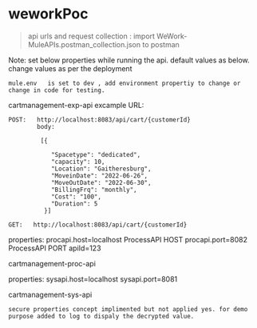 # weworkPoc

> api urls and request collection : import WeWork-MuleAPIs.postman_collection.json to postman 


Note: set below properties  while running the api. default values as below. change values as per the deployment


	mule.env   is set to dev , add environment propertiy to change or change in code for testing.



cartmanagement-exp-api 
	excample URL: 
	
	POST:   http://localhost:8083/api/cart/{customerId}
			body: 
			
			 [{
				
				"Spacetype": "dedicated",
				"capacity": 10,
				"Location": "Gaitheresburg",
				"MoveinDate": "2022-06-26",
				"MoveOutDate": "2022-06-30",
				"BillingFrq": "monthly",
				"Cost": "100",
				"Duration": 5
			  }]
			  
	GET:   http://localhost:8083/api/cart/{customerId}
	



properties:
	procapi.host=localhost     ProcessAPI HOST
	procapi.port=8082		   ProcessAPI PORT
	apiId=123




cartmanagement-proc-api

properties:
	sysapi.host=localhost
	sysapi.port=8081



cartmanagement-sys-api
	
	secure properties concept implimented but not applied yes. for demo purpose added to log to dispaly the decrypted value.
	
